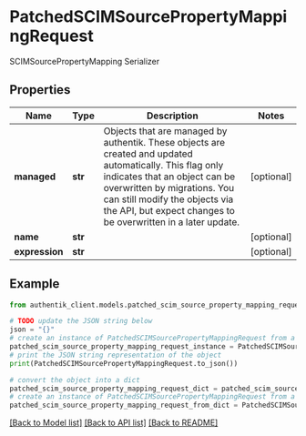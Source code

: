 # PatchedSCIMSourcePropertyMappingRequest

SCIMSourcePropertyMapping Serializer

## Properties

Name | Type | Description | Notes
------------ | ------------- | ------------- | -------------
**managed** | **str** | Objects that are managed by authentik. These objects are created and updated automatically. This flag only indicates that an object can be overwritten by migrations. You can still modify the objects via the API, but expect changes to be overwritten in a later update. | [optional] 
**name** | **str** |  | [optional] 
**expression** | **str** |  | [optional] 

## Example

```python
from authentik_client.models.patched_scim_source_property_mapping_request import PatchedSCIMSourcePropertyMappingRequest

# TODO update the JSON string below
json = "{}"
# create an instance of PatchedSCIMSourcePropertyMappingRequest from a JSON string
patched_scim_source_property_mapping_request_instance = PatchedSCIMSourcePropertyMappingRequest.from_json(json)
# print the JSON string representation of the object
print(PatchedSCIMSourcePropertyMappingRequest.to_json())

# convert the object into a dict
patched_scim_source_property_mapping_request_dict = patched_scim_source_property_mapping_request_instance.to_dict()
# create an instance of PatchedSCIMSourcePropertyMappingRequest from a dict
patched_scim_source_property_mapping_request_from_dict = PatchedSCIMSourcePropertyMappingRequest.from_dict(patched_scim_source_property_mapping_request_dict)
```
[[Back to Model list]](../README.md#documentation-for-models) [[Back to API list]](../README.md#documentation-for-api-endpoints) [[Back to README]](../README.md)



